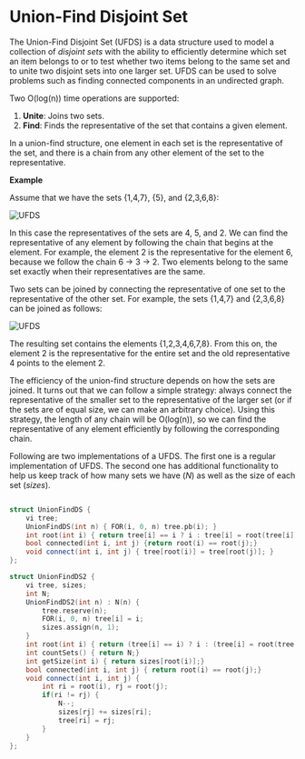 # Union-Find Disjoint Set

The Union-Find Disjoint Set (UFDS) is a data structure used to model a collection of _disjoint sets_ with the ability to efficiently determine which set an item belongs to or to test whether two items belong to the same set and to unite two disjoint sets into one larger set. UFDS can be used to solve problems such as finding connected components in an undirected graph.

Two O(log(n)) time operations are supported:
1) **Unite**: Joins two sets.
2) **Find**: Finds the representative of the set that contains a given element.

In a union-find structure, one element in each set is the representative of the set, and there is a chain from any other element of the set to the representative.

**Example**

Assume that we have the sets {1,4,7}, {5}, and {2,3,6,8}:

![UFDS](https://i.imgur.com/GM4LddW.png)

In this case the representatives of the sets are 4, 5, and 2. We can find the representative of any element by following the chain that begins at the element. For example, the element 2 is the representative for the element 6, because we follow the chain 6 → 3 → 2. Two elements belong to the same set exactly when their representatives are the same.

Two sets can be joined by connecting the representative of one set to the representative of the other set. For example, the sets {1,4,7} and {2,3,6,8} can be joined as follows:

![UFDS](https://i.imgur.com/9gz5Gio.png)

The resulting set contains the elements {1,2,3,4,6,7,8}. From this on, the element 2 is the representative for the entire set and the old representative 4 points to the element 2.

The efficiency of the union-find structure depends on how the sets are joined. It turns out that we can follow a simple strategy: always connect the representative of the smaller set to the representative of the larger set (or if the sets are of equal size, we can make an arbitrary choice). Using this strategy, the length of any chain will be O(log(n)), so we can find the representative of any element efficiently by following the corresponding chain.

Following are two implementations of a UFDS. The first one is a regular implementation of UFDS. The second one has additional functionality to help us keep track of how many sets we have (_N_) as well as the size of each set (_sizes_).

```cpp

struct UnionFindDS {
	vi tree;
	UnionFindDS(int n) { FOR(i, 0, n) tree.pb(i); }
	int root(int i) { return tree[i] == i ? i : tree[i] = root(tree[i]); }
	bool connected(int i, int j) {return root(i) == root(j);}
	void connect(int i, int j) { tree[root(i)] = tree[root(j)]; }
};

struct UnionFindDS2 {
	vi tree, sizes;
	int N;
	UnionFindDS2(int n) : N(n) {
		tree.reserve(n);
		FOR(i, 0, n) tree[i] = i;
		sizes.assign(n, 1);
	}
	int root(int i) { return (tree[i] == i) ? i : (tree[i] = root(tree[i]));}
	int countSets() { return N;}
	int getSize(int i) { return sizes[root(i)];}
	bool connected(int i, int j) { return root(i) == root(j);}
	void connect(int i, int j) {
		int ri = root(i), rj = root(j);
		if(ri != rj) {
			N--;
			sizes[rj] += sizes[ri];
			tree[ri] = rj;
		}
	}
};

```

